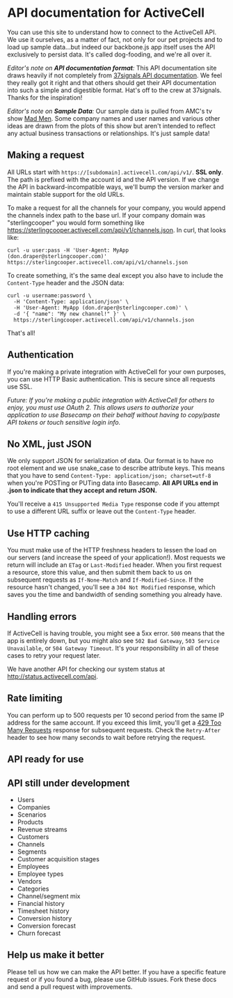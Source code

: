 API documentation for ActiveCell
================================

You can use this site to understand how to connect to the ActiveCell API. We use it ourselves, as a matter of fact, not only for our pet projects and to load up sample data...but indeed our backbone.js app itself uses the API exclusively to persist data. It's called dog-fooding, and we're all over it.

_Editor's note on **API documentation format**:_ This API documentation site draws heavily if not completely from [37signals API documentation](https://github.com/37signals/api). We feel they really got it right and that others should get their API documentation into such a simple and digestible format. Hat's off to the crew at 37signals. Thanks for the inspiration!

_Editor's note on **Sample Data**:_ Our sample data is pulled from AMC's tv show [Mad Men](http://en.wikipedia.org/wiki/Mad_Men). Some company names and user names and various other ideas are drawn from the plots of this show but aren't intended to reflect any actual business transactions or relationships. It's just sample data!

Making a request
----------------

All URLs start with `https://[subdomain].activecell.com/api/v1/`. **SSL only**. The path is prefixed with the account id and the API version. If we change the API in backward-incompatible ways, we'll bump the version marker and maintain stable support for the old URLs.

To make a request for all the channels for your company, you would append the channels index path to the base url. If your company domain was "sterlingcooper" you would form something like https://sterlingcooper.activecell.com/api/v1/channels.json. In curl, that looks like:

```shell
curl -u user:pass -H 'User-Agent: MyApp (don.draper@sterlingcooper.com)' https://sterlingcooper.activecell.com/api/v1/channels.json
```

To create something, it's the same deal except you also have to include the `Content-Type` header and the JSON data:

```shell
curl -u username:password \
  -H 'Content-Type: application/json' \
  -H 'User-Agent: MyApp (don.draper@sterlingcooper.com)' \
  -d '{ "name": "My new channel!" }' \
  https://sterlingcooper.activecell.com/api/v1/channels.json
```

That's all!


Authentication
--------------

If you're making a private integration with ActiveCell for your own purposes, you can use HTTP Basic authentication. This is secure since all requests use SSL.

_Future: If you're making a public integration with ActiveCell for others to enjoy, you must use OAuth 2. This allows users to authorize your application to use Basecamp on their behalf without having to copy/paste API tokens or touch sensitive login info._


No XML, just JSON
-----------------

We only support JSON for serialization of data. Our format is to have no root element and we use snake\_case to describe attribute keys. This means that you have to send `Content-Type: application/json; charset=utf-8` when you're POSTing or PUTing data into Basecamp. **All API URLs end in .json to indicate that they accept and return JSON.**

You'll receive a `415 Unsupported Media Type` response code if you attempt to use a different URL suffix or leave out the `Content-Type` header.

Use HTTP caching
----------------

You must make use of the HTTP freshness headers to lessen the load on our servers (and increase the speed of your application!). Most requests we return will include an `ETag` or `Last-Modified` header. When you first request a resource, store this value, and then submit them back to us on subsequent requests as `If-None-Match` and `If-Modified-Since`. If the resource hasn't changed, you'll see a `304 Not Modified` response, which saves you the time and bandwidth of sending something you already have.


Handling errors
---------------

If ActiveCell is having trouble, you might see a 5xx error. `500` means that the app is entirely down, but you might also see `502 Bad Gateway`, `503 Service Unavailable`, or `504 Gateway Timeout`. It's your responsibility in all of these cases to retry your request later. 

We have another API for checking our system status at http://status.activecell.com/api.


Rate limiting
-------------

You can perform up to 500 requests per 10 second period from the same IP address for the same account. If you exceed this limit, you'll get a [429 Too Many Requests](http://tools.ietf.org/html/draft-nottingham-http-new-status-02#section-4) response for subsequent requests. Check the `Retry-After` header to see how many seconds to wait before retrying the request.



API ready for use
-----------------



API still under development
---------------------------

* Users
* Companies
* Scenarios
* Products
* Revenue streams
* Customers
* Channels
* Segments
* Customer acquisition stages
* Employees
* Employee types
* Vendors
* Categories
* Channel/segment mix
* Financial history
* Timesheet history
* Conversion history
* Conversion forecast
* Churn forecast


Help us make it better
----------------------

Please tell us how we can make the API better. If you have a specific feature request or if you found a bug, please use GitHub issues. Fork these docs and send a pull request with improvements.
